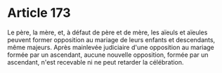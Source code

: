 # Article 173

Le père, la mère, et, à défaut de père et de mère, les aïeuls et aïeules peuvent former opposition au mariage de leurs enfants et descendants, même majeurs.   Après mainlevée judiciaire d'une opposition au mariage formée par un ascendant, aucune nouvelle opposition, formée par un ascendant, n'est recevable ni ne peut retarder la célébration.